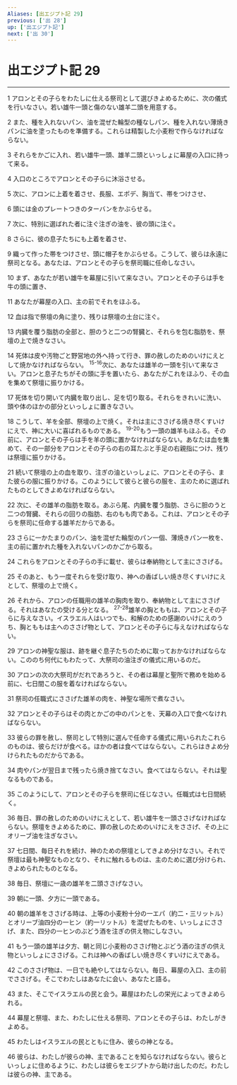 ```yaml
---
Aliases: [出エジプト記 29]
previous: ['出 28']
up: ['出エジプト記']
next: ['出 30']
---
```

# 出エジプト記 29

***




1 
アロンとその子らをわたしに仕える祭司として選びきよめるために、次の儀式を行いなさい。若い雄牛一頭と傷のない雄羊二頭を用意する。 



2 
また、種を入れないパン、油を混ぜた輪型の種なしパン、種を入れない薄焼きパンに油を塗ったものを準備する。これらは精製した小麦粉で作らなければならない。 



3 
それらをかごに入れ、若い雄牛一頭、雄羊二頭といっしょに幕屋の入口に持って来る。 



4 
入口のところでアロンとその子らに沐浴させる。 



5 
次に、アロンに上着を着させ、長服、エポデ、胸当て、帯をつけさせ、 



6 
頭には金のプレートつきのターバンをかぶらせる。 



7 
次に、特別に選ばれた者に注ぐ注ぎの油を、彼の頭に注ぐ。 



8 
さらに、彼の息子たちにも上着を着させ、 



9 
織って作った帯をつけさせ、頭に帽子をかぶらせる。こうして、彼らは永遠に祭司となる。あなたは、アロンとその子らを祭司職に任命しなさい。 



10 
まず、あなたが若い雄牛を幕屋に引いて来なさい。アロンとその子らは手を牛の頭に置き、 



11 
あなたが幕屋の入口、主の前でそれをほふる。 



12 
血は指で祭壇の角に塗り、残りは祭壇の土台に注ぐ。 



13 
内臓を覆う脂肪の全部と、胆のうと二つの腎臓と、それらを包む脂肪を、祭壇の上で焼きなさい。 



14 
死体は皮や汚物ごと野営地の外へ持って行き、罪の赦しのためのいけにえとして焼かなければならない。 <sup class="versenum">15-16</sup>次に、あなたは雄羊の一頭を引いて来なさい。アロンと息子たちがその頭に手を置いたら、あなたがこれをほふり、その血を集めて祭壇に振りかける。 



17 
死体を切り開いて内臓を取り出し、足を切り取る。それらをきれいに洗い、頭や体のほかの部分といっしょに置きなさい。 



18 
こうして、羊を全部、祭壇の上で焼く。それは主にささげる焼き尽くすいけにえで、神に大いに喜ばれるものである。 <sup class="versenum">19-20</sup>もう一頭の雄羊もほふる。その前に、アロンとその子らは手を羊の頭に置かなければならない。あなたは血を集めて、その一部分をアロンとその子らの右の耳たぶと手足の右親指につけ、残りは祭壇に振りかける。 



21 
続いて祭壇の上の血を取り、注ぎの油といっしょに、アロンとその子ら、また彼らの服に振りかける。このようにして彼らと彼らの服を、主のために選ばれたものとしてきよめなければならない。 



22 
次に、その雄羊の脂肪を取る。あぶら尾、内臓を覆う脂肪、さらに胆のうと二つの腎臓、それらの回りの脂肪、右のもも肉である。これは、アロンとその子らを祭司に任命する雄羊だからである。 



23 
さらに一かたまりのパン、油を混ぜた輪型のパン一個、薄焼きパン一枚を、主の前に置かれた種を入れないパンのかごから取る。 



24 
これらをアロンとその子らの手に載せ、彼らは奉納物として主にささげる。 



25 
そのあと、もう一度それらを受け取り、神への香ばしい焼き尽くすいけにえとして、祭壇の上で焼く。 



26 
それから、アロンの任職用の雄羊の胸肉を取り、奉納物として主にささげる。それはあなたの受ける分となる。 <sup class="versenum">27-28</sup>雄羊の胸とももは、アロンとその子らに与えなさい。イスラエル人はいつでも、和解のための感謝のいけにえのうち、胸とももは主へのささげ物として、アロンとその子らに与えなければならない。 



29 
アロンの神聖な服は、跡を継ぐ息子たちのために取っておかなければならない。こののち何代にもわたって、大祭司の油注ぎの儀式に用いるのだ。 



30 
アロンの次の大祭司がだれであろうと、その者は幕屋と聖所で務めを始める前に、七日間この服を着なければならない。 



31 
祭司の任職式にささげた雄羊の肉を、神聖な場所で煮なさい。 



32 
アロンとその子らはその肉とかごの中のパンとを、天幕の入口で食べなければならない。 



33 
彼らの罪を赦し、祭司として特別に選んで任命する儀式に用いられたこれらのものは、彼らだけが食べる。ほかの者は食べてはならない。これらはきよめ分けられたものだからである。 



34 
肉やパンが翌日まで残ったら焼き捨てなさい。食べてはならない。それは聖なるものである。 



35 
このようにして、アロンとその子らを祭司に任じなさい。任職式は七日間続く。 



36 
毎日、罪の赦しのためのいけにえとして、若い雄牛を一頭ささげなければならない。祭壇をきよめるために、罪の赦しのためのいけにえをささげ、その上にオリーブ油を注ぎなさい。 



37 
七日間、毎日それを続け、神のための祭壇としてきよめ分けなさい。それで祭壇は最も神聖なものとなり、それに触れるものは、主のために選び分けられ、きよめられたものとなる。 



38 
毎日、祭壇に一歳の雄羊を二頭ささげなさい。 



39 
朝に一頭、夕方に一頭である。 



40 
朝の雄羊をささげる時は、上等の小麦粉十分の一エパ（約二・三リットル）とオリーブ油四分の一ヒン（約一リットル）を混ぜたものを、いっしょにささげ、また、四分の一ヒンのぶどう酒を注ぎの供え物にしなさい。 



41 
もう一頭の雄羊は夕方、朝と同じ小麦粉のささげ物とぶどう酒の注ぎの供え物といっしょにささげる。これは神への香ばしい焼き尽くすいけにえである。 



42 
このささげ物は、一日でも絶やしてはならない。毎日、幕屋の入口、主の前でささげる。そこでわたしはあなたに会い、あなたと語る。 



43 
また、そこでイスラエルの民と会う。幕屋はわたしの栄光によってきよめられる。 



44 
幕屋と祭壇、また、わたしに仕える祭司、アロンとその子らは、わたしがきよめる。 



45 
わたしはイスラエルの民とともに住み、彼らの神となる。 



46 
彼らは、わたしが彼らの神、主であることを知らなければならない。彼らといっしょに住めるように、わたしは彼らをエジプトから助け出したのだ。わたしは彼らの神、主である。
